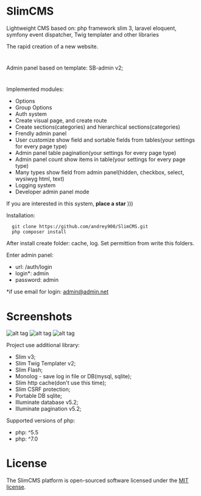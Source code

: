 # SlimCMS
Lightweight CMS based on: php framework slim 3, laravel eloquent, symfony event dispatcher, Twig templater and other libraries

The rapid creation of a new website.
#
Admin panel based on template: SB-admin v2;
#
Implemented modules:
 - Options
 - Group Options
 - Auth system
 - Create visual page, and create route
 - Create sections(categories) and hierarchical sections(categories)
 - Frendly admin panel
 - User customize show field and sortable fields from tables(your settings for every page type)
 - Admin panel table pagination(your settings for every page type)
 - Admin panel count show items in table(your settings for every page type)
 - Many types show field from admin panel(hidden, checkbox, select, wysiwyg html, text)
 - Logging system
 - Developer admin panel mode
 
If you are interested in this system, **place a star** )))
 
Installation:

      git clone https://github.com/andrey900/SlimCMS.git
      php composer install
 
 After install create folder: cache, log. Set permittion from write this folders.

Enter admin panel:
 - url: /auth/login
 - login*: admin
 - password: admin

*if use email for login: admin@admin.net
 
# Screenshots
![alt tag](http://ipic.su/img/img7/fs/ScreenShot2016-03-26at13.1458989450.png)
![alt tag](http://ipic.su/img/img7/fs/ScreenShot2016-03-26at13.1458989486.png)
![alt tag](http://ipic.su/img/img7/fs/ScreenShot2016-03-26at13.1458989510.png)

Project use additional library:
 - Slim v3;
 - Slim Twig Templater v2;
 - Slim Flash;
 - Monolog - save log in file or DB(mysql, sqlite);
 - Slim http cache(don't use this time);
 - Slim CSRF protection;
 - Portable DB sqlite;
 - Illuminate database v5.2;
 - Illuminate pagination v5.2;

Supported versions of php:
 - php: ^5.5
 - php: ^7.0

# License

The SlimCMS platform is open-sourced software licensed under the [MIT license](http://opensource.org/licenses/MIT).
